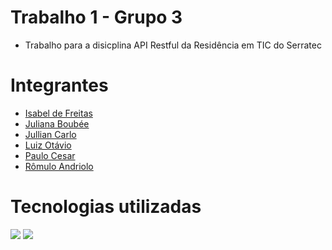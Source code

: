 # Trabalho 1 - Grupo 3
- Trabalho para a disicplina API Restful da Residência em TIC do Serratec

# Integrantes
- [Isabel de Freitas](https://github.com/isabeldefreitas)
- [Juliana Boubée](https://github.com/boubeejul)
- [Jullian Carlo](https://github.com/JullianCarlo)
- [Luiz Otávio](https://github.com/luizitosuares)
- [Paulo Cesar](https://github.com/PAULOCEZAR01)
- [Rômulo Andriolo](https://github.com/Artoda)

# Tecnologias utilizadas
![](https://img.shields.io/badge/Spring-6DB33F?style=for-the-badge&logo=spring&logoColor=white)
![](https://img.shields.io/badge/PostgreSQL-316192?style=for-the-badge&logo=postgresql&logoColor=white)
